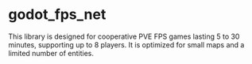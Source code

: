 # godot_fps_net
This library is designed for cooperative PVE FPS games lasting 5 to 30 minutes, supporting up to 8 players. It is optimized for small maps and a limited number of entities.
